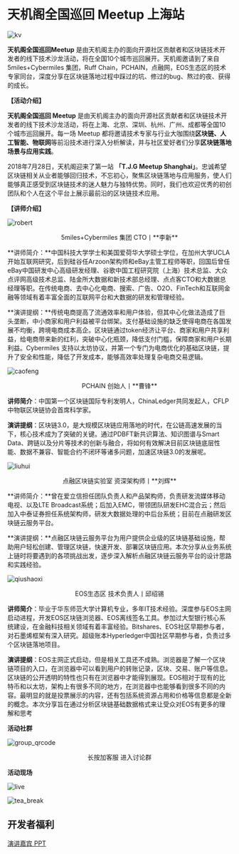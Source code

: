 # 天机阁全国巡回 Meetup 上海站

![kv](images/kv.jpeg)

**天机阁全国巡回Meetup** 是由天机阁主办的面向开源社区贡献者和区块链技术开发者的线下技术沙龙活动，将在全国10个城市巡回展开。天机阁邀请到了来自5miles+Cybermiles 集团，Ruff Chain，PCHAIN，点融网，EOS生态区的技术专家同台，深度分享在区块链落地过程中踩过的坑、修过的bug、熬过的夜、获得的成长。

**【活动介绍】**

**天机阁全国巡回 Meetup** 是由天机阁主办的面向开源社区贡献者和区块链技术开发者的线下技术沙龙活动，将在上海、北京、深圳、杭州、广州、成都等全国10个城市巡回展开。每一场 Meetup 都将邀请技术专家与行业大咖围绕**区块链、人工智能、物联网**等前沿技术进行深入分析解读，并与社区爱好者们分享**区块链落地场景与应用实践**。

2018年7月28日，天机阁迎来了第一站 **「T.J.G Meetup Shanghai」**。忠诚希望区块链相关从业者能够回归技术，不忘初心，聚焦区块链落地与应用服务，使人们能够真正感受到区块链技术的迷人魅力与独特优势。同时，我们也欢迎优秀的初创团队和个人在这个平台上展示最前沿的区块链技术应用。

**【讲师介绍】**

![robert](images/robert.png)

<center>5miles+Cybermiles 集团 CTO丨**李新**</center>

**讲师简介：**中国科技大学学士和美国爱荷华大学硕士学位，在加州大学UCLA开始互联网研究，后到硅谷任Arzoon架构师和eBay主管工程师等职，回国后曾任eBay中国研发中心高级研发经理、谷歌中国工程研究院（上海）技术总监、大众点评网高级技术总监、陆金所大数据和新技术部总经理、点点客CTO和大数据总经理等职。在传统电商、去中心化电商、搜索、广告、O2O、FinTech和互联网金融等领域有着丰富全面的互联网平台和大数据的研发和管理经验。

**演讲提纲：**传统电商提高了流通效率和用户体验，但其中心化做法造成了巨头垄断，中小商家和用户利益被平台绑架。支付基础设施的缺乏使得电商在各国发展不均衡，跨境电商成本高企。区块链通过token经济让平台、商家和用户共享利益，给电商带来新的红利，突破中心化瓶颈，降低支付门槛，保障商家和用户长期利益。Cybermiles 支持以太坊协议，并第一个专门为电商优化的基础区块链，提升了安全和性能，降低了开发成本，能够高效率处理复杂电商交易逻辑。

![caofeng](images/caofeng.png)

<center>PCHAIN 创始人丨**曹锋**</center>

**讲师简介**：中国第一个区块链国际专利发明人，ChinaLedger共同发起人，CFLP中物联区块链协会首席科学家。

**演讲提纲**：区块链3.0，是大规模区块链应用落地的时代，在公链高速发展的当下，核心技术成为了突破的关键。通过PDBFT新共识算法、知识图谱与Smart Data、跨链以及分片等技术的创新与融合，将如何有效解决目前区块链底层性能、数据不兼容、智能合约不闭环等诸多问题，加速区块链3.0的发展呢。

![liuhui](images/liuhui.png)

<center>点融区块链实验室 资深架构师丨**刘辉**</center>

**讲师简介：**曾在爱立信担任团队负责人和产品架构师，负责研发流媒体移动电视、以及LTE Broadcast系统；后加入EMC，带领团队研发EHC混合云；然后加入中泰证券担任系统架构师，研发大数据处理的中后台系统；目前在点融研发区块链云服务平台。

**演讲提纲：**点融区块链云服务平台为用户提供企业级的区块链基础设施，帮助用户轻松创建、管理区块链，快速开发、部署区块链应用。本次分享从业务系统上链时将要遇到的各项挑战出发，逐步深入解析点融区块链云服务平台的设计思路和实践经验。


![qiushaoxi](images/qiushaoxi.png)

<center>EOS生态区 技术负责人丨邱绍锡</center>

**讲师简介**：毕业于华东师范大学计算机专业，多年IT技术经验。深度参与EOS主网启动进程，开发EOS区块链浏览器、EOS离线签名工具。参加过大型银行核心系统建设，在金融科技相关领域有着丰富经验。Bitshares、EOS社区早期参与者，对石墨烯框架有深入研究。超级账本Hyperledger中国社区早期参与者，负责过多个区块链落地项目。

**演讲提纲**：EOS主网正式启动，但是相关工具还不成熟。浏览器是了解一个区块链项目的入口，在浏览器中可以看到用户的转账记录，区块、交易、账户等信息。区块链的公开透明的特性也只有在浏览器中才能得到展现。EOS相对于现有的比特币和以太坊，架构上有很多不同的地方，在浏览器中也能够看到很多不同的内容。最明显的就是投票展示的内容，还有包括系统资源占用和价格等信息都是全新的概念。本次分享旨在通过分析区块链基础数据格式来让受众对EOS有更多的理解和思考

 

**活动社群**

![group_qrcode](images/group_qrcode.png)

<center>长按加客服 进入讨论群</center>


**活动现场**

![live](images/live.jpg)

![tea_break](images/tea_break.jpg)

## 开发者福利

[演讲嘉宾 PPT](slides/)



